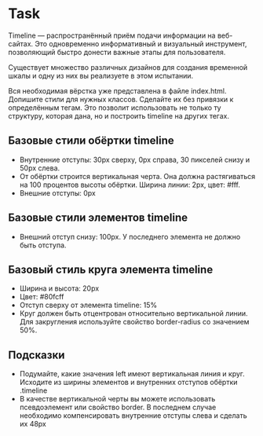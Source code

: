 # Task
Timeline — распространённый приём подачи информации на веб-сайтах. Это одновременно информативный и визуальный инструмент, позволяющий быстро донести важные этапы для пользователя.

Существует множество различных дизайнов для создания временной шкалы и одну из них вы реализуете в этом испытании.

Вся необходимая вёрстка уже представлена в файле index.html. Допишите стили для нужных классов. Сделайте их без привязки к определённым тегам. Это позволит использовать не только ту структуру, которая дана, но и построить timeline на других тегах.

## Базовые стили обёртки timeline
* Внутренние отступы: 30px сверху, 0px справа, 30 пикселей снизу и 50px слева.
* От обёртки строится вертикальная черта. Она должна растягиваться на 100 процентов высоты обёртки. Ширина линии: 2px, цвет: #fff.
* Внешние отступы: 0px

## Базовые стили элементов timeline
* Внешний отступ снизу: 100px. У последнего элемента не должно быть отступа.

## Базовый стиль круга элемента timeline
* Ширина и высота: 20px
* Цвет: #80fcff
* Отступ сверху от элемента timeline: 15%
* Круг должен быть отцентрован относительно вертикальной линии.
Для закругления используйте свойство border-radius со значением 50%.

## Подсказки
* Подумайте, какие значения left имеют вертикальная линия и круг. Исходите из ширины элементов и внутренних отступов обёртки .timeline
* В качестве вертикальной черты вы можете использовать псевдоэлемент или свойство border. В последнем случае необходимо компенсировать внутренние отступы слева и сделать их 48px

